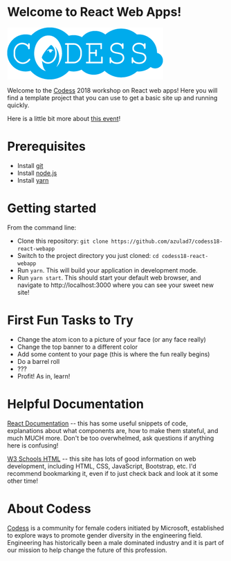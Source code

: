 # Welcome to React Web Apps! 

![codess logo](/public/codess-logo.png)

Welcome to the [Codess](https://codess.net/) 2018 workshop on React web apps! Here you will find a template project that you can use to get a basic site up and running quickly.

Here is a little bit more about [this event](https://boscodess18.splashthat.com/)!

# Prerequisites

- Install [git](https://git-scm.org/downloads)
- Install [node.js](https://nodejs.org/en/download/)
- Install [yarn](https://yarnpkg.com/lang/en/docs/install/)

# Getting started

From the command line:

- Clone this repository: `git clone https://github.com/azulad7/codess18-react-webapp`
- Switch to the project directory you just cloned: `cd codess18-react-webapp`
- Run `yarn`. This will build your application in development mode.
- Run `yarn start`. This should start your default web browser, and navigate to http://localhost:3000 where you can see your sweet new site!

# First Fun Tasks to Try

- Change the atom icon to a picture of your face (or any face really)
- Change the top banner to a different color 
- Add some content to your page (this is where the fun really begins)
- Do a barrel roll
- ???
- Profit! As in, learn!

# Helpful Documentation

[React Documentation](https://reactjs.org/) -- this has some useful snippets of code, explanations about what components are, how to make them stateful, and much MUCH more. Don't be too overwhelmed, ask questions if anything here is confusing!

[W3 Schools HTML](https://www.w3schools.com/html/html_intro.asp) -- this site has lots of good information on web development, including HTML, CSS, JavaScript, Bootstrap, etc. I'd recommend bookmarking it, even if to just check back and look at it some other time!

# About Codess

[Codess](www.codess.net/about-codess) is a community for female coders initiated by Microsoft, established to explore ways to promote gender diversity in the engineering field.
Engineering has historically been a male dominated industry and it is part of our mission to help change the future of this profession.
